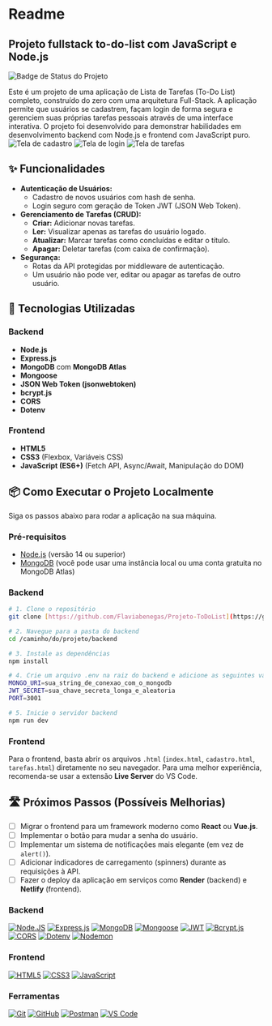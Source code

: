 # Readme
## Projeto fullstack to-do-list com JavaScript e Node.js
![Badge de Status do Projeto](https://img.shields.io/badge/status-conclu%C3%ADdo-brightgreen)

Este é um projeto de uma aplicação de Lista de Tarefas (To-Do List) completo, construído do zero com uma arquitetura Full-Stack. A aplicação permite que usuários se cadastrem, façam login de forma segura e gerenciem suas próprias tarefas pessoais através de uma interface interativa. O projeto foi desenvolvido para demonstrar habilidades em desenvolvimento backend com Node.js e frontend com JavaScript puro.<br>
![Tela de cadastro](img\cadastro.png)
![Tela de login](img\tela-login.png)
![Tela de tarefas](img\tela-tarefas.png)

## ✨ Funcionalidades

* **Autenticação de Usuários:**
    * Cadastro de novos usuários com hash de senha.
    * Login seguro com geração de Token JWT (JSON Web Token).
* **Gerenciamento de Tarefas (CRUD):**
    * **Criar:** Adicionar novas tarefas.
    * **Ler:** Visualizar apenas as tarefas do usuário logado.
    * **Atualizar:** Marcar tarefas como concluídas e editar o título.
    * **Apagar:** Deletar tarefas (com caixa de confirmação).
* **Segurança:**
    * Rotas da API protegidas por middleware de autenticação.
    * Um usuário não pode ver, editar ou apagar as tarefas de outro usuário.

## 🚀 Tecnologias Utilizadas

### **Backend**
* **Node.js**
* **Express.js**
* **MongoDB** com **MongoDB Atlas**
* **Mongoose**
* **JSON Web Token (jsonwebtoken)**
* **bcrypt.js**
* **CORS**
* **Dotenv**

### **Frontend**
* **HTML5**
* **CSS3** (Flexbox, Variáveis CSS)
* **JavaScript (ES6+)** (Fetch API, Async/Await, Manipulação do DOM)

## 📦 Como Executar o Projeto Localmente

Siga os passos abaixo para rodar a aplicação na sua máquina.

### **Pré-requisitos**
* [Node.js](https://nodejs.org/en/) (versão 14 ou superior)
* [MongoDB](https://www.mongodb.com/) (você pode usar uma instância local ou uma conta gratuita no MongoDB Atlas)

### **Backend**
```bash
# 1. Clone o repositório
git clone [https://github.com/Flaviabenegas/Projeto-ToDoList](https://github.com/Flaviabenegas/Projeto-ToDoList)

# 2. Navegue para a pasta do backend
cd /caminho/do/projeto/backend

# 3. Instale as dependências
npm install

# 4. Crie um arquivo .env na raiz do backend e adicione as seguintes variáveis:
MONGO_URI=sua_string_de_conexao_com_o_mongodb
JWT_SECRET=sua_chave_secreta_longa_e_aleatoria
PORT=3001

# 5. Inicie o servidor backend
npm run dev
```

### **Frontend**
Para o frontend, basta abrir os arquivos `.html` (`index.html`, `cadastro.html`, `tarefas.html`) diretamente no seu navegador. Para uma melhor experiência, recomenda-se usar a extensão **Live Server** do VS Code.

## 🛣️ Próximos Passos (Possíveis Melhorias)

* [ ] Migrar o frontend para um framework moderno como **React** ou **Vue.js**.
* [ ] Implementar o botão para mudar a senha do usuário.
* [ ] Implementar um sistema de notificações mais elegante (em vez de `alert()`).
* [ ] Adicionar indicadores de carregamento (spinners) durante as requisições à API.
* [ ] Fazer o deploy da aplicação em serviços como **Render** (backend) e **Netlify** (frontend).

### **Backend**
[![Node.JS](https://img.shields.io/badge/Node.js-339933?style=for-the-badge&logo=nodedotjs&logoColor=white)](https://nodejs.org/en/)
[![Express.js](https://img.shields.io/badge/Express.js-000000?style=for-the-badge&logo=express&logoColor=white)](https://expressjs.com/)
[![MongoDB](https://img.shields.io/badge/MongoDB-47A248?style=for-the-badge&logo=mongodb&logoColor=white)](https://www.mongodb.com/)
[![Mongoose](https://img.shields.io/badge/Mongoose-880000?style=for-the-badge&logo=mongoose&logoColor=white)](https://mongoosejs.com/)
[![JWT](https://img.shields.io/badge/JWT-000000?style=for-the-badge&logo=jsonwebtokens&logoColor=white)](https://jwt.io/)
[![Bcrypt.js](https://img.shields.io/badge/Bcrypt.js-62A8E5?style=for-the-badge)](https://github.com/kelektiv/bcrypt.js)
[![CORS](https://img.shields.io/badge/CORS-orange?style=for-the-badge)](https://developer.mozilla.org/pt-BR/docs/Web/HTTP/CORS)
[![Dotenv](https://img.shields.io/badge/dotenv-ECD53F?style=for-the-badge)](https://github.com/motdotla/dotenv)
[![Nodemon](https://img.shields.io/badge/Nodemon-76D04B?style=for-the-badge)](https://nodemon.io/)

### **Frontend**
[![HTML5](https://img.shields.io/badge/HTML5-E34F26?style=for-the-badge&logo=html5&logoColor=white)](https://developer.mozilla.org/pt-BR/docs/Web/HTML)
[![CSS3](https://img.shields.io/badge/CSS3-1572B6?style=for-the-badge&logo=css3&logoColor=white)](https://developer.mozilla.org/pt-BR/docs/Web/CSS)
[![JavaScript](https://img.shields.io/badge/JavaScript-F7DF1E?style=for-the-badge&logo=javascript&logoColor=black)](https://developer.mozilla.org/pt-BR/docs/Web/JavaScript)

### **Ferramentas**
[![Git](https://img.shields.io/badge/Git-F05032?style=for-the-badge&logo=git&logoColor=white)](https://git-scm.com/)
[![GitHub](https://img.shields.io/badge/GitHub-181717?style=for-the-badge&logo=github&logoColor=white)](https://github.com/)
[![Postman](https://img.shields.io/badge/Postman-FF6C37?style=for-the-badge&logo=postman&logoColor=white)](https://www.postman.com/)
[![VS Code](https://img.shields.io/badge/VS_Code-007ACC?style=for-the-badge&logo=visualstudiocode&logoColor=white)](https://code.visualstudio.com/)

